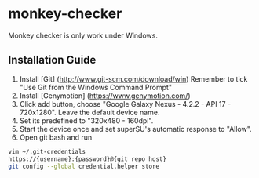 # monkey-checker

Monkey checker is only work under Windows.

## Installation Guide
1. Install [Git] (http://www.git-scm.com/download/win)
Remember to tick "Use Git from the Windows Command Prompt"
2. Install [Genymotion] (https://www.genymotion.com/)
3. Click add button, choose "Google Galaxy Nexus - 4.2.2 - API 17 - 720x1280". Leave the default device name.
4. Set its predefined to "320x480 - 160dpi".
5. Start the device once and set superSU's automatic response to "Allow".
6. Open git bash and run
```Bash
vim ~/.git-credentials
https://{username}:{password}@{git repo host}
git config --global credential.helper store
```
